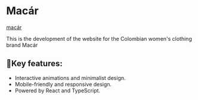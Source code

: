 # Macár

[macár](https://catalogo-macar.netlify.app/)

This is the development of the website for the Colombian women's clothing brand Macár

## 🚀Key features:

- Interactive animations and minimalist design.
- Mobile-friendly and responsive design.
- Powered by React and TypeScript.
